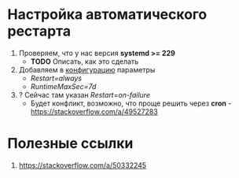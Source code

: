 # Настройка автоматического рестарта
1. Проверяем, что у нас версия **systemd >= 229**
   - **TODO** Описать, как это сделать 
2. Добавляем в [конфигурацию](server-files/ServiceConfig.ini) параметры
   - _Restart=always_
   - _RuntimeMaxSec=7d_
3. ? Сейчас там указан _Restart=on-failure_
   - Будет конфликт, возможно, что проще решить через **cron** - https://stackoverflow.com/a/49527283


# Полезные ссылки
1. https://stackoverflow.com/a/50332245
